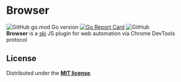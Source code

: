 # Browser
![GitHub go.mod Go version](https://img.shields.io/github/go-mod/go-version/shiroyk/ski)
[![Go Report Card](https://goreportcard.com/badge/github.com/shiroyk/ski)](https://goreportcard.com/report/github.com/shiroyk/ski)
![GitHub](https://img.shields.io/github/license/shiroyk/ski-ext)<br/>
**Browser** is a [ski](https://github.com/shiroyk/ski) JS plugin for web automation via Chrome DevTools protocol
## License
Distributed under the [**MIT license**](https://github.com/shiroyk/ski-ext/blob/master/LICENSE.md).